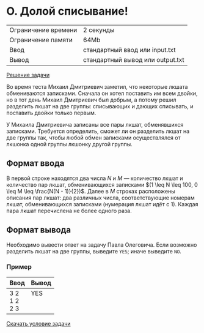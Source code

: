 # O. Долой списывание!

<table>
    <tr>
        <td>Ограничение времени</td>
        <td>2 секунды</td>
    </tr>
    <tr>
        <td>Ограничение памяти</td>
        <td>64Mb</td>
    </tr>
    <tr>
        <td>Ввод</td>
        <td>стандартный ввод или input.txt</td>
    </tr>
    <tr>
        <td>Вывод</td>
        <td>стандартный вывод или output.txt</td>
    </tr>
</table>

[Решение задачи](./solution.cpp)

Во время теста Михаил Дмитриевич заметил, что некоторые лкшата обмениваются записками. Сначала он хотел поставить им всем двойки, но в тот день Михаил Дмитриевич был добрым, а потому решил разделить лкшат на две группы: списывающих и дающих списывать, и поставить двойки только первым.

У Михаила Дмитриевича записаны все пары лкшат, обменявшихся записками. Требуется определить, сможет ли он разделить лкшат на две группы так, чтобы любой обмен записками осуществлялся от лкшонка одной группы лкшонку другой группы.

## Формат ввода

В первой строке находятся два числа $N$ и $M$ — количество лкшат и количество пар лкшат, обменивающихся записками $(1 \leq N \leq 100, 0 \leq M \leq \frac{N(N - 1)}{2})$. Далее в $M$ строках расположены описания пар лкшат: два различных числа, соответствующие номерам лкшат, обменивающихся записками (нумерация лкшат идёт с $1$). Каждая пара лкшат перечислена не более одного раза.

## Формат вывода

Необходимо вывести ответ на задачу Павла Олеговича. Если возможно разделить лкшат на две группы, выведите `YES`; иначе выведите `NO`.


### Пример

| Ввод | Вывод |
| -- | -- |
| 3 2<br>1 2<br>2 3 | YES<br><br><br>|


[Скачать условие задачи](https://contest.yandex.ru/contest/35179/download/O/)

